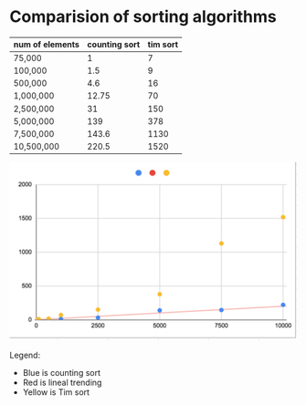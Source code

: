 # Comparision of sorting algorithms

| num of elements | counting sort | tim sort |
|-----------------|---------------|----------|
| 75,000          | 1             | 7        |
| 100,000         | 1.5           | 9        |
| 500,000         | 4.6           | 16       |
| 1,000,000       | 12.75         | 70       |
| 2,500,000       | 31            | 150      |
| 5,000,000       | 139           | 378      |
| 7,500,000       | 143.6         | 1130     |
| 10,500,000      | 220.5         | 1520     |

![sorting algorithms](sorting_algorithms.png "Sorting speed")

Legend:
* Blue is counting sort
* Red is lineal trending
* Yellow is Tim sort
